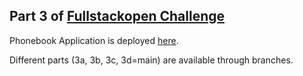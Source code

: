 ## Part 3 of [Fullstackopen Challenge](https://fullstackopen.com/)  
Phonebook Application is deployed [here](https://falling-rain-9813.fly.dev/).

Different parts (3a, 3b, 3c, 3d=main) are available through branches.
